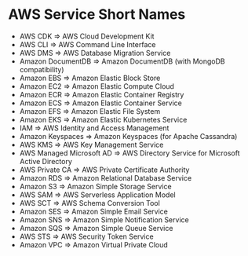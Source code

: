 # AWS Service Short Names

- AWS CDK	=> AWS Cloud Development Kit
- AWS CLI	=> AWS Command Line Interface
- AWS DMS	=> AWS Database Migration Service
- Amazon DocumentDB	=> Amazon DocumentDB (with MongoDB compatibility)
- Amazon EBS => Amazon Elastic Block Store
- Amazon EC2 => Amazon Elastic Compute Cloud
- Amazon ECR => Amazon Elastic Container Registry
- Amazon ECS => Amazon Elastic Container Service
- Amazon EFS => Amazon Elastic File System
- Amazon EKS => Amazon Elastic Kubernetes Service
- IAM	=> AWS Identity and Access Management
- Amazon Keyspaces => Amazon Keyspaces (for Apache Cassandra)
- AWS KMS => AWS Key Management Service
- AWS Managed Microsoft AD => AWS Directory Service for Microsoft Active Directory
- AWS Private CA => AWS Private Certificate Authority
- Amazon RDS => Amazon Relational Database Service
- Amazon S3 => Amazon Simple Storage Service
- AWS SAM => AWS Serverless Application Model
- AWS SCT => AWS Schema Conversion Tool
- Amazon SES => Amazon Simple Email Service
- Amazon SNS => Amazon Simple Notification Service
- Amazon SQS => Amazon Simple Queue Service
- AWS STS => AWS Security Token Service
- Amazon VPC => Amazon Virtual Private Cloud